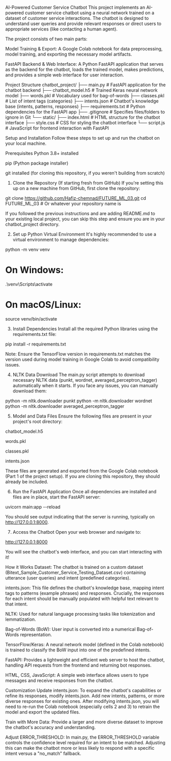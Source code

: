 AI-Powered Customer Service Chatbot
This project implements an AI-powered customer service chatbot using a neural network trained on a dataset of customer service interactions. The chatbot is designed to understand user queries and provide relevant responses or direct users to appropriate services (like contacting a human agent).

The project consists of two main parts:

Model Training & Export: A Google Colab notebook for data preprocessing, model training, and exporting the necessary model artifacts.

FastAPI Backend & Web Interface: A Python FastAPI application that serves as the backend for the chatbot, loads the trained model, makes predictions, and provides a simple web interface for user interaction.

Project Structure
chatbot_project/
├── main.py                     # FastAPI application for the chatbot backend
├── chatbot_model.h5            # Trained Keras neural network model
├── words.pkl                   # Vocabulary used for bag-of-words
├── classes.pkl                 # List of intent tags (categories)
├── intents.json                # Chatbot's knowledge base (intents, patterns, responses)
├── requirements.txt            # Python dependencies for the FastAPI app
├── .gitignore                  # Specifies files/folders to ignore in Git
└── static/
    ├── index.html              # HTML structure for the chatbot interface
    ├── style.css               # CSS for styling the chatbot interface
    └── script.js               # JavaScript for frontend interaction with FastAPI

Setup and Installation
Follow these steps to set up and run the chatbot on your local machine.

Prerequisites
Python 3.8+ installed

pip (Python package installer)

git installed (for cloning this repository, if you weren't building from scratch)

1. Clone the Repository (If starting fresh from GitHub)
If you're setting this up on a new machine from GitHub, first clone the repository:

git clone https://github.com/Hafiz-chemnad/FUTURE_ML_03.git
cd FUTURE_ML_03 # Or whatever your repository name is

If you followed the previous instructions and are adding README.md to your existing local project, you can skip this step and ensure you are in your chatbot_project directory.

2. Set up Python Virtual Environment
It's highly recommended to use a virtual environment to manage dependencies:

python -m venv venv
# On Windows:
.\venv\Scripts\activate
# On macOS/Linux:
source venv/bin/activate

3. Install Dependencies
Install all the required Python libraries using the requirements.txt file:

pip install -r requirements.txt

Note: Ensure the TensorFlow version in requirements.txt matches the version used during model training in Google Colab to avoid compatibility issues.

4. NLTK Data Download
The main.py script attempts to download necessary NLTK data (punkt, wordnet, averaged_perceptron_tagger) automatically when it starts. If you face any issues, you can manually download them:

python -m nltk.downloader punkt
python -m nltk.downloader wordnet
python -m nltk.downloader averaged_perceptron_tagger

5. Model and Data Files
Ensure the following files are present in your project's root directory:

chatbot_model.h5

words.pkl

classes.pkl

intents.json

These files are generated and exported from the Google Colab notebook (Part 1 of the project setup). If you are cloning this repository, they should already be included.

6. Run the FastAPI Application
Once all dependencies are installed and files are in place, start the FastAPI server:

uvicorn main:app --reload

You should see output indicating that the server is running, typically on http://127.0.0.1:8000.

7. Access the Chatbot
Open your web browser and navigate to:

http://127.0.0.1:8000

You will see the chatbot's web interface, and you can start interacting with it!

How it Works
Dataset: The chatbot is trained on a custom dataset (Bitext_Sample_Customer_Service_Testing_Dataset.csv) containing utterance (user queries) and intent (predefined categories).

intents.json: This file defines the chatbot's knowledge base, mapping intent tags to patterns (example phrases) and responses. Crucially, the responses for each intent should be manually populated with helpful text relevant to that intent.

NLTK: Used for natural language processing tasks like tokenization and lemmatization.

Bag-of-Words (BoW): User input is converted into a numerical Bag-of-Words representation.

TensorFlow/Keras: A neural network model (defined in the Colab notebook) is trained to classify the BoW input into one of the predefined intents.

FastAPI: Provides a lightweight and efficient web server to host the chatbot, handling API requests from the frontend and returning bot responses.

HTML, CSS, JavaScript: A simple web interface allows users to type messages and receive responses from the chatbot.

Customization
Update intents.json: To expand the chatbot's capabilities or refine its responses, modify intents.json. Add new intents, patterns, or more diverse responses for existing ones. After modifying intents.json, you will need to re-run the Colab notebook (especially cells 2 and 3) to retrain the model and export the updated files.

Train with More Data: Provide a larger and more diverse dataset to improve the chatbot's accuracy and understanding.

Adjust ERROR_THRESHOLD: In main.py, the ERROR_THRESHOLD variable controls the confidence level required for an intent to be matched. Adjusting this can make the chatbot more or less likely to respond with a specific intent versus a "no_match" fallback.